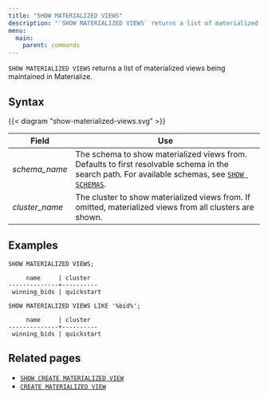 ```yaml
---
title: "SHOW MATERIALIZED VIEWS"
description: "`SHOW MATERIALIZED VIEWS` returns a list of materialized views being maintained in Materialize."
menu:
  main:
    parent: commands
---
```


`SHOW MATERIALIZED VIEWS` returns a list of materialized views being maintained
in Materialize.

## Syntax

{{< diagram "show-materialized-views.svg" >}}

Field | Use
------|-----
_schema&lowbar;name_ | The schema to show materialized views from. Defaults to first resolvable schema in the search path. For available schemas, see [`SHOW SCHEMAS`](../show-schemas).
_cluster&lowbar;name_ | The cluster to show materialized views from. If omitted, materialized views from all clusters are shown.

## Examples

```mzsql
SHOW MATERIALIZED VIEWS;
```

```nofmt
     name     | cluster
--------------+----------
 winning_bids | quickstart
```

```mzsql
SHOW MATERIALIZED VIEWS LIKE '%bid%';
```

```nofmt
     name     | cluster
--------------+----------
 winning_bids | quickstart
```

## Related pages

- [`SHOW CREATE MATERIALIZED VIEW`](../show-create-materialized-view)
- [`CREATE MATERIALIZED VIEW`](../create-materialized-view)
